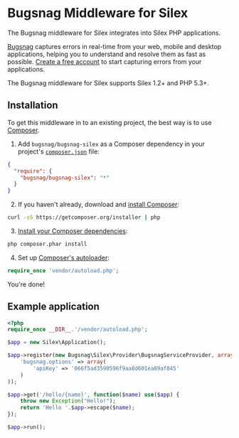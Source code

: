 Bugsnag Middleware for Silex
==

The Bugsnag middleware for Silex integrates into Silex PHP applications.

[Bugsnag](https://bugsnag.com) captures errors in real-time from your web,
mobile and desktop applications, helping you to understand and resolve them
as fast as possible. [Create a free account](https://bugsnag.com) to start
capturing errors from your applications.

The Bugsnag middleware for Silex supports Silex 1.2+ and PHP 5.3+.

Installation
--

To get this middleware in to an existing project, the best way is to use
[Composer](http://getcomposer.org).

1. Add `bugsnag/bugsnag-silex` as a Composer dependency in your project's
   [`composer.json`][composer-json] file:

```json
{
  "require": {
    "bugsnag/bugsnag-silex": "*"
  }
}
```

2. If you haven't already, download and [install Composer][composer-download]:

```bash
curl -sS https://getcomposer.org/installer | php
```

3. [Install your Composer dependencies][composer-install]:

```bash
php composer.phar install
```

4. Set up [Composer's autoloader][composer-loader]:

```php
require_once 'vendor/autoload.php';
```

You're done!

[composer-json]: <http://getcomposer.org/doc/01-basic-usage.md#the-require-key>
    "More on the composer.json format"
[composer-download]: <http://getcomposer.org/doc/01-basic-usage.md#installation>
    "More detailed installation instructions on the Composer site"
[composer-install]: <http://getcomposer.org/doc/01-basic-usage.md#installing-dependencies>
    "More detailed instructions on the Composer site"
[composer-loader]: <http://getcomposer.org/doc/01-basic-usage.md#autoloading>
    "More information about the autoloader on the Composer site"

Example application
--

```php
<?php
require_once __DIR__.'/vendor/autoload.php';

$app = new Silex\Application();

$app->register(new Bugsnag\Silex\Provider\BugsnagServiceProvider, array(
    'bugsnag.options' => array(
        'apiKey' => '066f5ad3590596f9aa8d601ea89af845'
    )
));

$app->get('/hello/{name}', function($name) use($app) {
    throw new Exception("Hello!");
    return 'Hello '.$app->escape($name);
});

$app->run();
```
